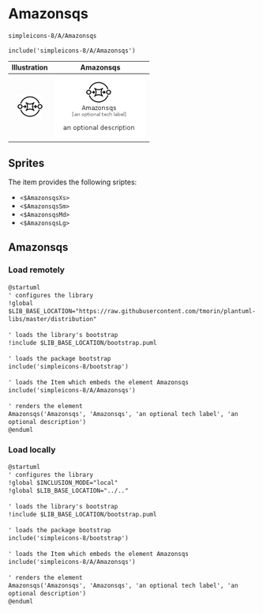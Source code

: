 # Amazonsqs


```text
simpleicons-8/A/Amazonsqs
```

```text
include('simpleicons-8/A/Amazonsqs')
```



| Illustration | Amazonsqs |
| :---: | :---: |
| ![illustration for Illustration](../../simpleicons-8/A/Amazonsqs.png) | ![illustration for Amazonsqs](../../simpleicons-8/A/Amazonsqs.Local.png) |



## Sprites
The item provides the following sriptes:

- `<$AmazonsqsXs>`
- `<$AmazonsqsSm>`
- `<$AmazonsqsMd>`
- `<$AmazonsqsLg>`





## Amazonsqs

### Load remotely
```plantuml
@startuml
' configures the library
!global $LIB_BASE_LOCATION="https://raw.githubusercontent.com/tmorin/plantuml-libs/master/distribution"

' loads the library's bootstrap
!include $LIB_BASE_LOCATION/bootstrap.puml

' loads the package bootstrap
include('simpleicons-8/bootstrap')

' loads the Item which embeds the element Amazonsqs
include('simpleicons-8/A/Amazonsqs')

' renders the element
Amazonsqs('Amazonsqs', 'Amazonsqs', 'an optional tech label', 'an optional description')
@enduml
```

### Load locally
```plantuml
@startuml
' configures the library
!global $INCLUSION_MODE="local"
!global $LIB_BASE_LOCATION="../.."

' loads the library's bootstrap
!include $LIB_BASE_LOCATION/bootstrap.puml

' loads the package bootstrap
include('simpleicons-8/bootstrap')

' loads the Item which embeds the element Amazonsqs
include('simpleicons-8/A/Amazonsqs')

' renders the element
Amazonsqs('Amazonsqs', 'Amazonsqs', 'an optional tech label', 'an optional description')
@enduml
```


